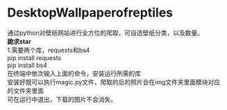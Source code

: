 # DesktopWallpaperofreptiles
通过python对壁纸网站进行全方位的爬取，可自选壁纸分类，以及数量。</br>
**跪求star**</br>
1.需要两个库，requests和bs4</br>
  pip install requests</br>
  pip install bs4</br>
在终端中依次输入上面的命令，安装运行所需的库</br>
安装好既可以执行magic.py文件，爬取的后的照片会在img文件夹里面模块对应的文件夹里面</br>
可在运行中退出，下载的图片不会消失。
